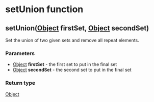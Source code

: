 setUnion function
=================
setUnion([Object](../types/Object.md) **firstSet**, [Object](../types/Object.md) **secondSet**)
-----------------------------------------------------------------------------------------------

Set the union of two given sets and remove all repeat elements.

### Parameters

- [Object](../types/Object.md) **firstSet** - the first set to put in the final set
- [Object](../types/Object.md) **secondSet** - the second set to put in the final set

### Return type

[Object](../types/Object.md)



